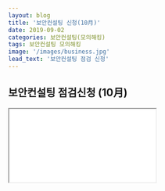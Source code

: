 ```yaml
---
layout: blog
title: '보안컨설팅 신청(10月)'
date: 2019-09-02
categories: 보안컨설팅(모의해킹)
tags: 보안컨설팅 모의해킹
image: '/images/business.jpg'
lead_text: '보안컨설팅 점검 신청'
---
```


## 보안컨설팅 점검신청 (10月)


<iframe src={{site.data.global.consulting}}>로드 중…</iframe>